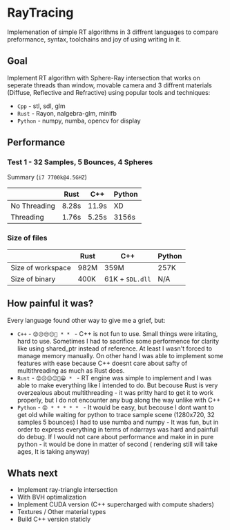 # RayTracing

Implemenation of simple RT algorithms in 3 diffrent languages to compare preformance, syntax, toolchains and joy of using writing in it.

## Goal
Implement RT algorithm with Sphere-Ray intersection that works on seperate threads than window, movable camera and 3 diffrent materials (Diffuse, Reflective and Refractive) using popular tools and techniques:
* `Cpp` - stl, sdl, glm
* `Rust` - Rayon, nalgebra-glm, minifb
* `Python` - numpy, numba, opencv for display 

## Performance

### Test 1 - 32 Samples, 5 Bounces, 4 Spheres
Summary (`i7 7700k@4.5GHZ`)

|              |  Rust  |  C++  | Python |
|--------------|--------|-------|--------|
| No Threading | 8.28s  | 11.9s |   XD   |
| Threading    | 1.76s  | 5.25s | 3156s  |

### Size of files

|              |  Rust  |  C++  | Python |
|--------------|--------|-------|--------|
| Size of workspace | 982M | 359M |   257K   |
| Size of binary    | 400K | 61K + `SDL.dll` | N/A |

## How painful it was?

Every language found other way to give me a grief, but:

* `C++` - `😡😥😒😐🙂 * * ` - C++ is not fun to use. Small things were iritating, hard to use. Sometimes I had to sacrifice some performence for clarity like using shared_ptr instead of reference. At least I wasn't forced to manage memory manually. On other hand I was able to implement some features with ease because C++ doesnt care about safty of multithreading as much as Rust does.
* `Rust` - `😡😥😒😐🙂😀 * ` - RT engine was simple to implement and I was able to make everything like I intended to do. But becouse Rust is very overzealous about multithreading - it was pritty hard to get it to work properly, but I do not encounter any bug  along the way unlike with C++ 
* `Python` - `😡 * * * * * ` - It would be easy, but becouse I dont want to get old while waiting for python to trace sample scene (1280x720, 32 samples 5 bounces) I had to use numba and numpy - It was fun, but in order to express everything in terms of ndarrays was hard and painfull do debug. If I would not care about performance and make in in pure python - it would be done in matter of second ( rendering still will take ages, It is taking anyway) 

## Whats next

* Implement ray-triangle intersection
* With BVH optimalization
* Implement CUDA version (C++ supercharged with compute shaders)
* Textures / Other material types
* Build C++ version staticly